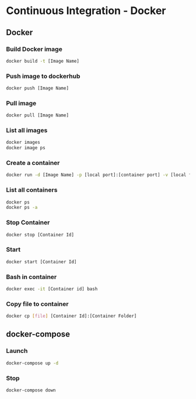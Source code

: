 # Continuous Integration - Docker

## Docker

### Build Docker image

```bash
docker build -t [Image Name] 
```

### Push image to dockerhub

```bash
docker push [Image Name]
```

### Pull image

```bash
docker pull [Image Name]
```

### List all images

```bash
docker images
docker image ps
```

### Create a container

```bash
docker run -d [Image Name] -p [local port]:[container port] -v [local folder]:[container folder] --restart always
```

### List all containers

```bash
docker ps
docker ps -a
```

### Stop Container

```bash
docker stop [Container Id]
```

### Start

```bash
docker start [Container Id]
```

### Bash in container

```bash
docker exec -it [Container id] bash
```

### Copy file to container

```bash
docker cp [file] [Container Id]:[Container Folder]
```

## docker-compose

### Launch

```bash
docker-compose up -d
```

### Stop

```bash
docker-compose down
```
